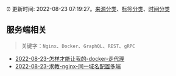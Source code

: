:alarm_clock: 更新时间: 2022-08-23 07:19:27。[来源分类](../README.md)、[标签分类](../TAGS.md)、[时间分类](../TIMELINE.md)

## 服务端相关


> 关键字：`Nginx`、`Docker`、`GraphQL`、`REST`、`gRPC`



- [2022-08-23-怎样才能让我的-docker-走代理](https://www.v2ex.com/t/874777) 
- [2022-08-23-求教-nginx-同一域名配置多端](https://www.v2ex.com/t/874762) 